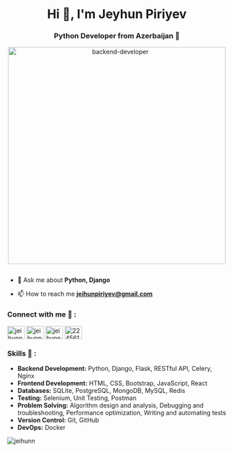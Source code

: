 <h1 align="center">Hi 👋, I'm Jeyhun Piriyev</h1>
<h3 align="center">Python Developer from Azerbaijan 🐍</h3>

<div align="center"><img width="500" src="https://www.sarvika.com/wp-content/uploads/2021/03/Backend-Developer-Python-GIF-Dribble.gif" alt="backend-developer"></div>

<p align="left"> <a href="https://twitter.com/" target="blank"><img src="https://img.shields.io/twitter/follow/?logo=twitter&style=for-the-badge" alt="" /></a> </p>

- 💬 Ask me about **Python, Django**

- 📫 How to reach me **jeihunpiriyev@gmail.com**

<h3 align="left">Connect with me 📧 :</h3>
<p align="left">
<a href="https://codepen.io/jeihunn" target="blank"><img align="center" src="https://raw.githubusercontent.com/rahuldkjain/github-profile-readme-generator/master/src/images/icons/Social/codepen.svg" alt="jeihunn" height="30" width="40" /></a>
<a href="https://linkedin.com/in/jeihunpiriyev" target="blank"><img align="center" src="https://raw.githubusercontent.com/rahuldkjain/github-profile-readme-generator/master/src/images/icons/Social/linked-in-alt.svg" alt="jeihunpiriyev" height="30" width="40" /></a>
<a href="https://www.hackerrank.com/jeihunn" target="blank"><img align="center" src="https://raw.githubusercontent.com/rahuldkjain/github-profile-readme-generator/master/src/images/icons/Social/hackerrank.svg" alt="jeihunn" height="30" width="40" /></a>
<a href="https://stackoverflow.com/users/22456197" target="blank"><img align="center" src="https://raw.githubusercontent.com/rahuldkjain/github-profile-readme-generator/master/src/images/icons/Social/stack-overflow.svg" alt="22456197" height="30" width="40" /></a>
</p>

<h3 align="left">Skills 🚀 :</h3>
<ul>
    <li><strong>Backend Development:</strong> Python, Django, Flask, RESTful API, Celery, Nginx</li>
    <li><strong>Frontend Development:</strong> HTML, CSS, Bootstrap, JavaScript, React</li>
    <li><strong>Databases:</strong> SQLite, PostgreSQL, MongoDB, MySQL, Redis</li>
    <li><strong>Testing:</strong> Selenium, Unit Testing, Postman</li>
    <li><strong>Problem Solving:</strong> Algorithm design and analysis, Debugging and troubleshooting, Performance optimization, Writing and automating tests</li>
    <li><strong>Version Control:</strong> Git, GitHub</li>
    <li><strong>DevOps:</strong> Docker</li>
</ul>

<p><img align="left" src="https://github-readme-stats.vercel.app/api/top-langs?username=jeihunn&show_icons=true&locale=en&layout=compact" alt="jeihunn" /></p>
